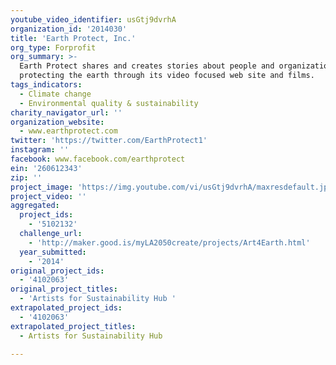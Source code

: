 ```yaml
---
youtube_video_identifier: usGtj9dvrhA
organization_id: '2014030'
title: 'Earth Protect, Inc.'
org_type: Forprofit
org_summary: >-
  Earth Protect shares and creates stories about people and organizations
  protecting the earth through its video focused web site and films.
tags_indicators:
  - Climate change
  - Environmental quality & sustainability
charity_navigator_url: ''
organization_website:
  - www.earthprotect.com
twitter: 'https://twitter.com/EarthProtect1'
instagram: ''
facebook: www.facebook.com/earthprotect
ein: '260612343'
zip: ''
project_image: 'https://img.youtube.com/vi/usGtj9dvrhA/maxresdefault.jpg'
project_video: ''
aggregated:
  project_ids:
    - '5102132'
  challenge_url:
    - 'http://maker.good.is/myLA2050create/projects/Art4Earth.html'
  year_submitted:
    - '2014'
original_project_ids:
  - '4102063'
original_project_titles:
  - 'Artists for Sustainability Hub '
extrapolated_project_ids:
  - '4102063'
extrapolated_project_titles:
  - Artists for Sustainability Hub

---
```

